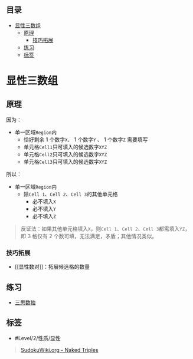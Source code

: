 <!-- START doctoc generated TOC please keep comment here to allow auto update -->
<!-- DON'T EDIT THIS SECTION, INSTEAD RE-RUN doctoc TO UPDATE -->
## 目录

- [显性三数组](#%E6%98%BE%E6%80%A7%E4%B8%89%E6%95%B0%E7%BB%84)
  - [原理](#%E5%8E%9F%E7%90%86)
    - [技巧拓展](#%E6%8A%80%E5%B7%A7%E6%8B%93%E5%B1%95)
  - [练习](#%E7%BB%83%E4%B9%A0)
  - [标签](#%E6%A0%87%E7%AD%BE)

<!-- END doctoc generated TOC please keep comment here to allow auto update -->

# 显性三数组

## 原理

因为：
- 单一区域`Region`内
	- 恰好剩余 1 个数字`X`、 1 个数字`Y` 、 1 个数字`Z` 需要填写
	- 单元格`Cell1`只可填入的候选数字`XYZ`
	- 单元格`Cell2`只可填入的候选数字`XYZ`
	- 单元格`Cell3`只可填入的候选数字`XYZ`

所以：
- 单一区域`Region`内
	- 除`Cell 1`、`Cell 2`、`Cell 3`的其他单元格
		- 必不填入`X`
		- 必不填入`Y`
		- 必不填入`Z`
> 反证法：如果其他单元格填入`X`，则`Cell 1`、`Cell 2`、`Cell 3`都需填入`YZ`，即 3 格仅有 2 个数可填，无法满足，矛盾；其他情况类似。

### 技巧拓展

- [[显性数对]]：拓展候选格的数量

## 练习

- [三思数独](https://www.12634.com/learning/naked-triplet/index)

## 标签

- #Level/2/性质/显性

> [SudokuWiki.org - Naked Triples](https://www.sudokuwiki.org/Naked_Candidates#NT)
